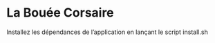 La Bouée Corsaire
=================

Installez les dépendances de l’application en lançant le script install.sh
